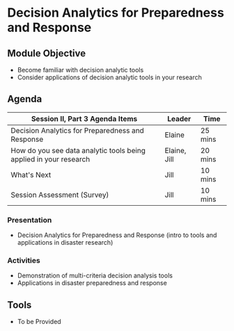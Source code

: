 # Decision Analytics for Preparedness and Response

## Module Objective
* Become familiar with decision analytic tools 
* Consider applications of decision analytic tools in your research

## Agenda
Session II, Part 3 Agenda Items | Leader | Time 
---------------------------------------- | --------------- | ------- 
Decision Analytics for Preparedness and Response | Elaine | 25 mins
How do you see data analytic tools being applied in your research | Elaine, Jill | 20 mins
What's Next | Jill | 10 mins
Session Assessment (Survey) | Jill | 10 mins

### Presentation
* Decision Analytics for Preparedness and Response (intro to tools and applications in disaster research)

### Activities
* Demonstration of multi-criteria decision analysis tools
* Applications in disaster preparedness and response

## Tools
* To be Provided
